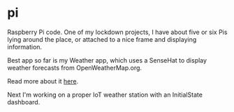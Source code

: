 # pi

Raspberry Pi code. One of my lockdown projects, I have about five or six
Pis lying around the place, or attached to a nice frame and displaying information.

Best app so far is my Weather app, which uses a SenseHat to display weather
forecasts from OpenWeatherMap.org.

Read more about it [here](https://simongarton.com/docs/projects/post-2020-11-24-raspberry-pi/).

Next I'm working on a proper IoT weather station with an InitialState dashboard.